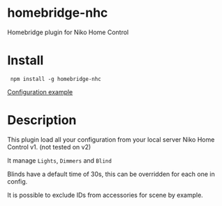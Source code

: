# homebridge-nhc
Homebridge plugin for Niko Home Control

# Install
     npm install -g homebridge-nhc

[Configuration example](config.json)

# Description

This plugin load all your configuration from your local server Niko Home Control v1. (not tested on v2)

It manage `Lights`, `Dimmers` and `Blind`

Blinds have a default time of 30s, this can be overridden for each one in config.

It is possible to exclude IDs from accessories for scene by example.


